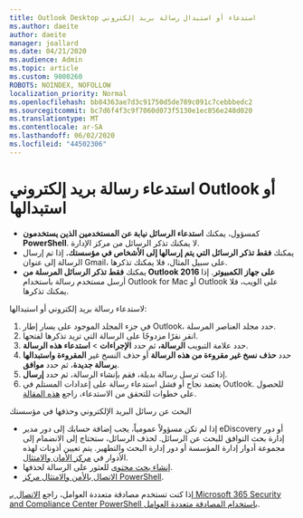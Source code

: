 ```yaml
---
title: Outlook Desktop استدعاء أو استبدال رسالة بريد إلكتروني
ms.author: daeite
author: daeite
manager: joallard
ms.date: 04/21/2020
ms.audience: Admin
ms.topic: article
ms.custom: 9000260
ROBOTS: NOINDEX, NOFOLLOW
localization_priority: Normal
ms.openlocfilehash: bb84363ae7d3c91750d5de789c091c7cebbbedc2
ms.sourcegitcommit: bc7d6f4f3c9f7060d073f5130e1ec856e248d020
ms.translationtype: MT
ms.contentlocale: ar-SA
ms.lasthandoff: 06/02/2020
ms.locfileid: "44502306"
---
```

# <a name="recall-or-replace-an-outlook-email-message"></a>استدعاء رسالة بريد إلكتروني Outlook أو استبدالها

- كمسؤول، يمكنك **استدعاء الرسائل نيابة عن المستخدمين الذين يستخدمون PowerShell**. لا يمكنك تذكر الرسائل من مركز الإدارة.
- يمكنك **فقط تذكر الرسائل التي يتم إرسالها إلى الأشخاص في مؤسستك.** إذا تم إرسال الرسالة إلى عنوان Gmail، على سبيل المثال، فلا يمكنك تذكرها.
- يمكنك **فقط تذكر الرسائل المرسلة من Outlook 2016 على جهاز الكمبيوتر**. إذا أرسل مستخدم رسالة باستخدام Outlook for Mac أو Outlook على الويب، فلا يمكنك تذكرها.

لاستدعاء رسالة بريد إلكتروني أو استبدالها:

1. في جزء المجلد الموجود على يسار إطار Outlook، حدد مجلد العناصر المرسلة.
1. انقر نقرًا مزدوجًا على الرسالة التي تريد تذكرها لفتحها.
1. حدد علامة التبويب **الرسالة،** ثم حدد **الإجراءات**  >  **استدعاء هذه الرسالة**.
1. حدد **حذف نسخ غير مقروءة من هذه الرسالة** أو حذف النسخ غير **المقروءة واستبدالها برسالة جديدة**، ثم حدد **موافق**.
1. إذا كنت ترسل رسالة بديلة، فقم بإنشاء الرسالة، ثم حدد **إرسال**.
1. يعتمد نجاح أو فشل استدعاء رسالة على إعدادات المستلم في Outlook. للحصول على خطوات للتحقق من الاستدعاء، راجع [هذه المقالة](https://support.office.com/article/35027f88-d655-4554-b4f8-6c0729a723a0).

البحث عن رسائل البريد الإلكتروني وحذفها في مؤسستك

- إذا لم تكن مسؤولاً عمومياً، يجب إضافة حسابك إلى دور مدير eDiscovery أو دور إدارة بحث التوافق للبحث عن الرسائل. لحذف الرسائل، ستحتاج إلى الانضمام إلى مجموعة أدوار إدارة المؤسسة أو دور إدارة البحث والتطهير. يتم تعيين أذونات لهذه الأدوار في [مركز الأمان والامتثال](https://go.microsoft.com/fwlink/?linkid=2083731).
- [إنشاء بحث محتوى](https://docs.microsoft.com/microsoft-365/compliance/content-search) للعثور على الرسالة لحذفها.
- [الاتصال بالأمن والامتثال مركز PowerShell](https://docs.microsoft.com/powershell/exchange/office-365-scc/connect-to-scc-powershell/connect-to-scc-powershell?view=exchange-ps).

إذا كنت تستخدم مصادقة متعددة العوامل، راجع [الاتصال بـ Microsoft 365 Security and Compliance Center PowerShell باستخدام المصادقة متعددة العوامل](https://docs.microsoft.com/powershell/exchange/office-365-scc/connect-to-scc-powershell/mfa-connect-to-scc-powershell?view=exchange-ps).